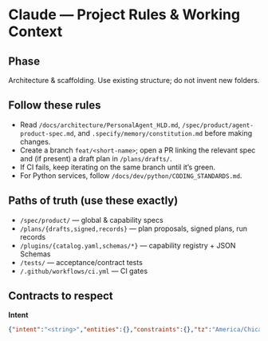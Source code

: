# Claude — Project Rules & Working Context

## Phase
Architecture & scaffolding. Use existing structure; do not invent new folders.

## Follow these rules
- Read `/docs/architecture/PersonalAgent_HLD.md`, `/spec/product/agent-product-spec.md`, and `.specify/memory/constitution.md` before making changes.
- Create a branch `feat/<short-name>`; open a PR linking the relevant spec and (if present) a draft plan in `/plans/drafts/`.
- If CI fails, keep iterating on the same branch until it’s green.
- For Python services, follow `/docs/dev/python/CODING_STANDARDS.md`.

## Paths of truth (use these exactly)
- `/spec/product/` — global & capability specs
- `/plans/{drafts,signed,records}` — plan proposals, signed plans, run records
- `/plugins/{catalog.yaml,schemas/*}` — capability registry + JSON Schemas
- `/tests/` — acceptance/contract tests
- `/.github/workflows/ci.yml` — CI gates

## Contracts to respect
**Intent**
```json
{"intent":"<string>","entities":{},"constraints":{},"tz":"America/Chicago"}
